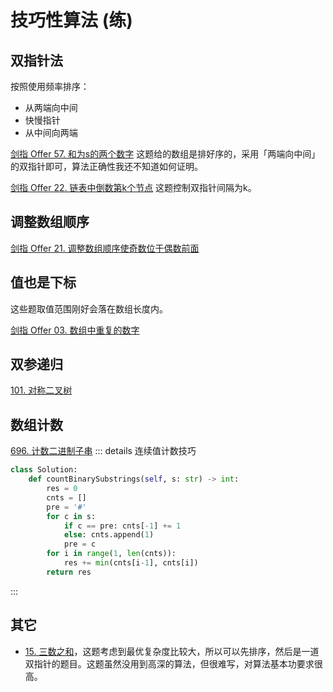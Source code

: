 # 技巧性算法 (练)

## 双指针法
按照使用频率排序：
- 从两端向中间
- 快慢指针
- 从中间向两端

[剑指 Offer 57. 和为s的两个数字](https://leetcode-cn.com/problems/he-wei-sde-liang-ge-shu-zi-lcof/) 这题给的数组是排好序的，采用「两端向中间」的双指针即可，算法正确性我还不知道如何证明。

[剑指 Offer 22. 链表中倒数第k个节点](https://leetcode-cn.com/problems/lian-biao-zhong-dao-shu-di-kge-jie-dian-lcof/) 这题控制双指针间隔为k。

## 调整数组顺序

[剑指 Offer 21. 调整数组顺序使奇数位于偶数前面](https://leetcode-cn.com/problems/diao-zheng-shu-zu-shun-xu-shi-qi-shu-wei-yu-ou-shu-qian-mian-lcof/)

## 值也是下标

这些题取值范围刚好会落在数组长度内。

[剑指 Offer 03. 数组中重复的数字](https://leetcode-cn.com/problems/shu-zu-zhong-zhong-fu-de-shu-zi-lcof/) 

## 双参递归

[101. 对称二叉树](https://leetcode-cn.com/problems/symmetric-tree/) 

## 数组计数

[696. 计数二进制子串](https://leetcode-cn.com/problems/count-binary-substrings/)
::: details 连续值计数技巧
```py
class Solution:
    def countBinarySubstrings(self, s: str) -> int:
        res = 0
        cnts = []
        pre = '#'
        for c in s:
            if c == pre: cnts[-1] += 1
            else: cnts.append(1)
            pre = c
        for i in range(1, len(cnts)):
            res += min(cnts[i-1], cnts[i])
        return res
```
:::

## 其它

- [15. 三数之和](https://leetcode-cn.com/problems/3sum/submissions/)，这题考虑到最优复杂度比较大，所以可以先排序，然后是一道双指针的题目。这题虽然没用到高深的算法，但很难写，对算法基本功要求很高。
